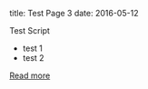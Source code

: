 title: Test Page 3
date: 2016-05-12

Test Script

- test 1
- test 2

[Read more](http://www.google.com)